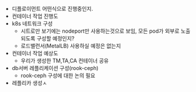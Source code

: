 - 디플로이먼트 어떤식으로 진행중인지.
- 컨테이너 작업 진행도
- k8s 네트워크 구성
	- 시트로만 보기에는 nodeport만 사용하는것으로 보임, 모든 pod가 외부로 노출되도록 구성할 예정인지?
	- 로드밸런서(MetalLB) 사용하실 예정은 없는지
- 컨테이너 작업 예상도
	- 우리가 생성한 TM,TA,CA 컨테이너 공유
- db서버 레플리케이션 구성(rook-ceph)
	- rook-ceph 구성에 대한 논의 필요
- 레플리카 생성ㅅ